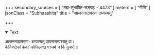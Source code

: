 +++
secondary_sources = [ "महा-सुभाषित-सङ्ग्रहः - 4473",]
meters = [ "गीति",]
jsonClass = "Subhaashita"
title = "आजननादामरणा दभ्यस्यतु"

+++

<details open><summary>Text</summary>

आजननादामरणा- दभ्यस्यतु वायसस्तपस्यतु वा।  
केकिवदेकां केकां कोकिलवत् पञ्चमं च किं कुरुते॥
</details>
